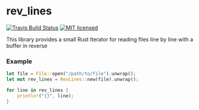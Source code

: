 # rev_lines

[![Travis Build Status](https://travis-ci.org/mikeycgto/message_verifier.svg)](https://travis-ci.org/mikeycgto/message_verifier)
[![MIT licensed](https://img.shields.io/badge/license-MIT-blue.svg)](./LICENSE)

This library provides a small Rust Iterator for reading files line by
line with a buffer in reverse

### Example

```rust
let file = File::open("/path/to/file").unwrap();
let mut rev_lines = RevLines::new(file).unwrap();

for line in rev_lines {
    println!("{}", line);
}
```
